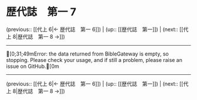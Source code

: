 # 歴代誌　第一 7

(previous:: [[代上 6|← 歴代誌　第一 6]]) | (up:: [[歴代誌　第一]]) | (next:: [[代上 8|歴代誌　第一 8 →]])

***
[0;31;49mError: the data returned from BibleGateway is empty, so stopping. Please check your usage, and if still a problem, please raise an issue on GitHub.[0m

***

(previous:: [[代上 6|← 歴代誌　第一 6]]) | (up:: [[歴代誌　第一]]) | (next:: [[代上 8|歴代誌　第一 8 →]])
